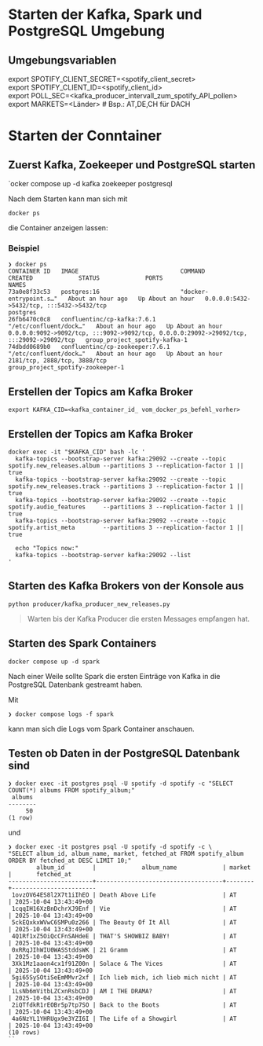 # Starten der Kafka, Spark und PostgreSQL Umgebung

## Umgebungsvariablen

export SPOTIFY_CLIENT_SECRET=<spotify_client_secret>\
export SPOTIFY_CLIENT_ID=<spotify_client_id>\
export POLL_SEC=<kafka_producer_intervall_zum_spotify_API_pollen>\
export MARKETS=<Länder> # Bsp.: AT,DE,CH für DACH 

# Starten der Conntainer

## Zuerst Kafka, Zoekeeper und PostgreSQL starten
`ocker compose up -d kafka zoekeeper postgresql

Nach dem Starten kann man sich mit 

```
docker ps
```

die Container anzeigen lassen:


### Beispiel
```
❯ docker ps
CONTAINER ID   IMAGE                             COMMAND                  CREATED             STATUS             PORTS                                                                                      NAMES
73a0e8f33c53   postgres:16                       "docker-entrypoint.s…"   About an hour ago   Up About an hour   0.0.0.0:5432->5432/tcp, :::5432->5432/tcp                                                  postgres
26fb6470c0c8   confluentinc/cp-kafka:7.6.1       "/etc/confluent/dock…"   About an hour ago   Up About an hour   0.0.0.0:9092->9092/tcp, :::9092->9092/tcp, 0.0.0.0:29092->29092/tcp, :::29092->29092/tcp   group_project_spotify-kafka-1
74dbdd0689b0   confluentinc/cp-zookeeper:7.6.1   "/etc/confluent/dock…"   About an hour ago   Up About an hour   2181/tcp, 2888/tcp, 3888/tcp                                                               group_project_spotify-zookeeper-1
```

## Erstellen der Topics am Kafka Broker 

```
export KAFKA_CID=<kafka_container_id_ vom_docker_ps_befehl_vorher>
```

## Erstellen der Topics am Kafka Broker
```
docker exec -it "$KAFKA_CID" bash -lc '
  kafka-topics --bootstrap-server kafka:29092 --create --topic spotify.new_releases.album --partitions 3 --replication-factor 1 || true
  kafka-topics --bootstrap-server kafka:29092 --create --topic spotify.new_releases.track --partitions 3 --replication-factor 1 || true
  kafka-topics --bootstrap-server kafka:29092 --create --topic spotify.audio_features     --partitions 3 --replication-factor 1 || true
  kafka-topics --bootstrap-server kafka:29092 --create --topic spotify.artist_meta        --partitions 3 --replication-factor 1 || true

  echo "Topics now:"
  kafka-topics --bootstrap-server kafka:29092 --list
'
```

## Starten des Kafka Brokers von der Konsole aus
```
python producer/kafka_producer_new_releases.py
```

> Warten bis der Kafka Producer die ersten Messages empfangen hat.

## Starten des Spark Containers
```
docker compose up -d spark
```

Nach einer Weile sollte Spark die ersten Einträge von Kafka in die PostgreSQL Datenbank gestreamt haben.

Mit

```
❯ docker compose logs -f spark
````

kann man sich die Logs vom Spark Container anschauen.

## Testen ob Daten in der PostgreSQL Datenbank sind

````
❯ docker exec -it postgres psql -U spotify -d spotify -c "SELECT COUNT(*) albums FROM spotify_album;"
 albums
--------
     50
(1 row)
````

und 

```
❯ docker exec -it postgres psql -U spotify -d spotify -c \
"SELECT album_id, album_name, market, fetched_at FROM spotify_album ORDER BY fetched_at DESC LIMIT 10;"
        album_id        |             album_name             | market |       fetched_at
------------------------+------------------------------------+--------+------------------------
 1ovzOV64ES8l2X7t1iIhEO | Death Above Life                   | AT     | 2025-10-04 13:43:49+00
 1cqqIH16XzBnDchrXJ9Enf | Vie                                | AT     | 2025-10-04 13:43:49+00
 5ckEQxkxWVwC6SMPu0z266 | The Beauty Of It All               | AT     | 2025-10-04 13:43:49+00
 4Q1Rf1xZ5OiQcCFnSAHdeE | THAT'S SHOWBIZ BABY!               | AT     | 2025-10-04 13:43:49+00
 0xRRqJIhWIU0WASStddsWK | 21 Gramm                           | AT     | 2025-10-04 13:43:49+00
 3Xk1Mz1aaon4cx1f91Z00n | Solace & The Vices                 | AT     | 2025-10-04 13:43:49+00
 5gi65SySOtiSeEmMMvr2xf | Ich lieb mich, ich lieb mich nicht | AT     | 2025-10-04 13:43:49+00
 1LsNb6mVitbLZCxnRsbCDJ | AM I THE DRAMA?                    | AT     | 2025-10-04 13:43:49+00
 2iQTfdkR1rEOBr5p7tp7SO | Back to the Boots                  | AT     | 2025-10-04 13:43:49+00
 4a6NzYL1YHRUgx9e3YZI6I | The Life of a Showgirl             | AT     | 2025-10-04 13:43:49+00
(10 rows)
``